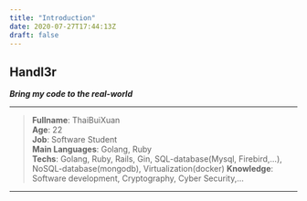 ```yaml
---
title: "Introduction"
date: 2020-07-27T17:44:13Z
draft: false
---
```

## <strong>Handl3r</strong>
<strong><em>Bring my code to the real-world</em></strong>
***
> <strong>Fullname</strong>: ThaiBuiXuan  
> <strong>Age</strong>: 22  
> <strong>Job</strong>: Software Student  
> <strong>Main Languages</strong>: Golang, Ruby    
> <strong>Techs</strong>: Golang, Ruby, Rails, Gin, SQL-database(Mysql, Firebird,...), NoSQL-database(mongodb), Virtualization(docker)
> <strong>Knowledge</strong>: Software development, Cryptography, Cyber Security,... 
***





